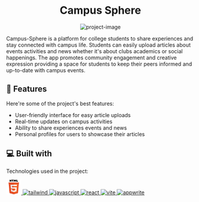 <h1 align="center" id="title">Campus Sphere</h1>

<p align="center"><img src="https://socialify.git.ci/arshitcc/Campus-Sphere/image?description=1&amp;descriptionEditable=Your%20Campus.%20Your%20Voice.%20Your%20Stories.&amp;font=Rokkitt&amp;language=1&amp;name=1&amp;owner=1&amp;pattern=Formal%20Invitation&amp;theme=Dark" alt="project-image"></p>

<p id="description">Campus-Sphere is a platform for college students to share experiences and stay connected with campus life. Students can easily upload articles about events activities and news whether it's about clubs academics or social happenings. The app promotes community engagement and creative expression providing a space for students to keep their peers informed and up-to-date with campus events.</p>

  
  
<h2>🧐 Features</h2>

Here're some of the project's best features:

*   User-friendly interface for easy article uploads
*   Real-time updates on campus activities
*   Ability to share experiences events and news
*   Personal profiles for users to showcase their articles

<h2>💻 Built with</h2>

Technologies used in the project:
<p align="left"> 
    <a href="https://www.w3.org/html/" target="_blank" rel="noreferrer"> <img src="https://raw.githubusercontent.com/devicons/devicon/master/icons/html5/html5-original-wordmark.svg" alt="html5" width="40" height="40"/> </a>
    <a href="https://tailwindcss.com/" target="_blank" rel="noreferrer"> <img src="https://www.vectorlogo.zone/logos/tailwindcss/tailwindcss-icon.svg" alt="tailwind" width="40" height="40"/> </a> 
    <a href="https://developer.mozilla.org/en-US/docs/Web/JavaScript" target="_blank" rel="noreferrer"> <img src="https://img.icons8.com/color/48/javascript--v1.png" alt="javascript" width="40" height="40"/> </a>
    <a href="https://react.dev/" target="_blank" rel="noreferrer"> <img src="https://www.vectorlogo.zone/logos/reactjs/reactjs-icon.svg" alt="react" width="40" height="40"/> </a>
    <a href="https://vite.dev/" target="_blank" rel="noreferrer"> <img src="https://img.icons8.com/fluency/48/vite.png" alt="vite" width="40" height="40"/> </a>
    <a href="https://appwrite.io/" target="_blank" rel="noreferrer"> <img src="https://www.vectorlogo.zone/logos/appwriteio/appwriteio-icon.svg" alt="appwrite" width="40" height="40"/> </a>
</p>
